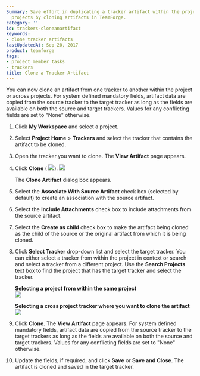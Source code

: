 ```yaml
---
Summary: Save effort in duplicating a tracker artifact within the project and across
  projects by cloning artifacts in TeamForge.
category: ''
id: trackers-cloneanartifact
keywords:
- clone tracker artifacts
lastUpdatedAt: Sep 20, 2017
product: teamforge
tags:
- project_member_tasks
- trackers
title: Clone a Tracker Artifact
---
```


You can now clone an artifact from one tracker to another within the project or across projects. For system defined mandatory fields, artifact data are copied from the source tracker to the target tracker as long as the fields are available on both the source and target trackers. Values for any conflicting fields are set to "None" otherwise.

1. Click **My Workspace** and select a project.
2. Select **Project Home** > **Trackers** and select the tracker that contains the artifact to be cloned.
3. Open the tracker you want to clone. The **View Artifact** page appears.
4. Click **Clone** ( ![](/docs/assets/images/clone-artifact.png)).
   ![](/docs/assets/images/17-11-clonesourceartifact.png)
   
   The **Clone Artifact** dialog box appears.
5. Select the **Associate With Source Artifact** check box (selected by default) to create an association with the source artifact.
6. Select the **Include Attachments** check box to include attachments from the source artifact.
7. Select the **Create as child** check box to make the artifact being cloned as the child of the source or the original artifact from which it is being cloned.
8. Click **Select Tracker** drop-down list and select the target tracker.
You can either select a tracker from within the project in context or search and select a tracker from a different project. Use the **Search Projects** text box to find the project that has the target tracker and select the tracker.

   **Selecting a project from within the same project**  
    ![](/docs/assets/images/1610_cloneartifact_01.png)

   **Selecting a cross project tracker where you want to clone the artifact** 
    ![](/docs/assets/images/1610_cloneartifact_02.png)

9. Click **Clone**. The **View Artifact** page appears. For system defined mandatory fields, artifact data are copied from the source tracker to the target trackers as long as the fields are available on both the source and target trackers. Values for any conflicting fields are set to "None" otherwise.
10. Update the fields, if required, and click **Save** or **Save and Close**. The artifact is cloned and saved in the target tracker.

